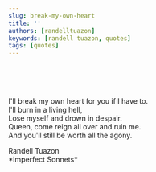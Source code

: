 ```yaml
---
slug: break-my-own-heart
title: ''
authors: [randelltuazon]
keywords: [randell tuazon, quotes]
tags: [quotes]
---
```


<br/><br/><br/>

I'll break my own heart for you if I have to.  
I'll burn in a living hell,  
Lose myself and drown in despair.  
Queen, come reign all over and ruin me.  
And you'll still be worth all the agony.  

<footer>
  Randell Tuazon 
  <div class="text-xs mt-2 text-stone-500">*Imperfect Sonnets*</div>
</footer>
